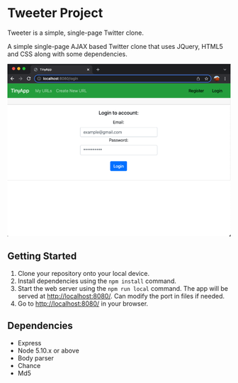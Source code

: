 # Tweeter Project

Tweeter is a simple, single-page Twitter clone.

A simple single-page AJAX based Twitter clone that uses JQuery, HTML5 and CSS along with some dependencies.

!["Homepage of Tweeter!"](https://github.com/snoopy55619819/tinyapp/blob/master/views/images/loginPage.png?raw=true)

## Getting Started

1. Clone your repository onto your local device.
2. Install dependencies using the `npm install` command.
3. Start the web server using the `npm run local` command. The app will be served at <http://localhost:8080/>. Can modify the port in files if needed.
4. Go to <http://localhost:8080/> in your browser.

## Dependencies

- Express
- Node 5.10.x or above
- Body parser
- Chance
- Md5
